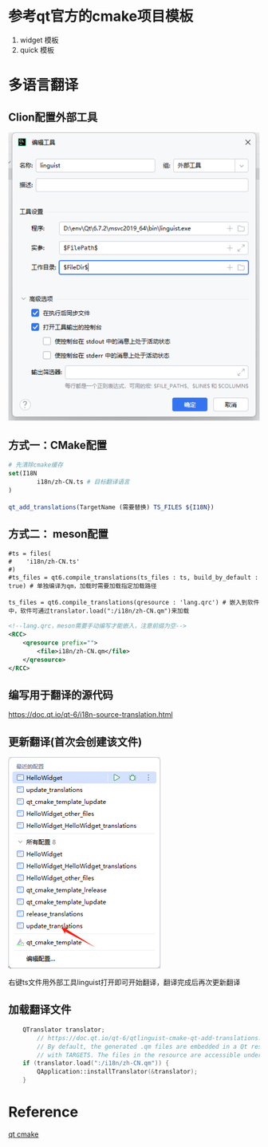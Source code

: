 # 参考qt官方的cmake项目模板

1. widget 模板
2. quick 模板

# 多语言翻译

## Clion配置外部工具

![linguist配置](linguist.png)

## 方式一：CMake配置

```cmake
# 先清除cmake缓存
set(I18N
        i18n/zh-CN.ts # 目标翻译语言
)

qt_add_translations(TargetName (需要替换) TS_FILES ${I18N})

```

## 方式二： meson配置

```jetbrainsmeson
#ts = files(
#    'i18n/zh-CN.ts'
#)
#ts_files = qt6.compile_translations(ts_files : ts, build_by_default : true) # 单独编译为qm，加载时需要加载指定加载路径

ts_files = qt6.compile_translations(qresource : 'lang.qrc') # 嵌入到软件中，软件可通过translator.load(":/i18n/zh-CN.qm")来加载

```

```xml
<!--lang.qrc，meson需要手动编写才能嵌入，注意前缀为空-->
<RCC>
    <qresource prefix="">
        <file>i18n/zh-CN.qm</file>
    </qresource>
</RCC>
```

## 编写用于翻译的源代码

https://doc.qt.io/qt-6/i18n-source-translation.html

## 更新翻译(首次会创建该文件)

![从项目中读取需要翻译的文本](update_translations.png)

右键ts文件用外部工具linguist打开即可开始翻译，翻译完成后再次更新翻译

## 加载翻译文件

```c++
    QTranslator translator;
        // https://doc.qt.io/qt-6/qtlinguist-cmake-qt-add-translations.html#embedding-generated-qm-files-in-resources
        // By default, the generated .qm files are embedded in a Qt resource that will be linked into the targets passed
        // with TARGETS. The files in the resource are accessible under the resource prefix "/i18n".
    if (translator.load(":/i18n/zh-CN.qm")) {
        QApplication::installTranslator(&translator);
    }
```

# Reference

[qt cmake](https://doc.qt.io/qt-6/cmake-get-started.html)